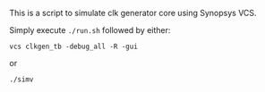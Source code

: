 This is a script to simulate clk generator core using Synopsys VCS.

Simply execute ```./run.sh``` followed by either:

```vcs clkgen_tb -debug_all -R -gui ```

or

```./simv```
